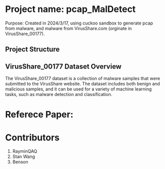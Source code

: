# Project name: pcap_MalDetect
Purpose: Created in 2024/3/17, using cuckoo sandbox to generate pcap from malware, and malware from VirusShare.com (orginate in VirusShare_00177).

## Project Structure

## VirusShare_00177 Dataset Overview

The VirusShare_00177 dataset is a collection of malware samples that were submitted to the VirusShare website. The dataset includes both benign and malicious samples, and it can be used for a variety of machine learning tasks, such as malware detection and classification.

# Referece Paper: 


# Contributors
1. RayminQAQ
2. Stan Wang
3. Benson

